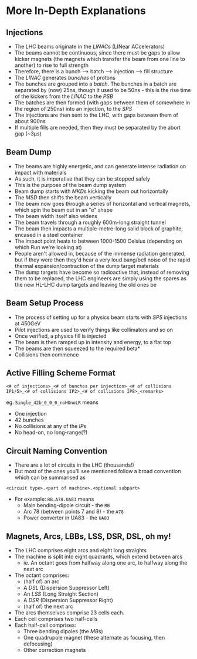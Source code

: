 # More In-Depth Explanations

## Injections

- The LHC beams originate in the *LINAC*s (LINear ACcelerators)
- The beams cannot be continuous, since there must be gaps to allow kicker magnets (the magnets which transfer the beam from one line to another) to rise to full strength
- Therefore, there is a bunch --> batch --> injection --> fill structure
- The *LINAC* generates *bunches* of protons
- The bunches are grouped into a *batch*. The bunches in a batch are separated by (now) 25ns, though it used to be 50ns - this is the rise time of the kickers from the *LINAC* to the *PSB*
- The batches are then formed (with gaps between them of somewhere in the region of 250ns) into an injection, to the *SPS*
- The injections are then sent to the LHC, with gaps between them of about 900ns
- If multiple fills are needed, then they must be separated by the abort gap (~3μs) 

## Beam Dump

- The beams are highly energetic, and can generate intense radiation on impact with materials
- As such, it is imperative that they can be stopped safely
- This is the purpose of the beam dump system
- Beam dump starts with *MKD*s kicking the beam out horizontally
- The *MSD* then shifts the beam vertically
- The beam now goes through a series of horizontal and vertical magnets, which spin the beam out in an "e" shape
- The beam width itself also widens
- The beam travels through a roughly 600m-long straight tunnel
- The beam then impacts a multiple-metre-long solid block of graphite, encased in a steel container
- The impact point heats to between 1000-1500 Celsius (depending on which Run we're looking at)
- People aren't allowed in, because of the immense radiation generated, but if they were then they'd hear a very loud bang/bell noise of the rapid thermal expansion/contraction of the dump target materials
- The dump targets have become so radioactive that, instead of removing them to be replaced, the LHC engineers are simply using the spares as the new HL-LHC dump targets and leaving the old ones be 

## Beam Setup Process

- The process of setting up for a physics beam starts with *SPS* injections at 450GeV
- Pilot injections are used to verify things like collimators and so on
- Once verified, a physics fill is injected
- The beam is then ramped up in intensity and energy, to a flat top
- The beams are then squeezed to the required beta*
- Collisions then commence

## Active Filling Scheme Format

`<# of injections>_<# of bunches per injection>_<# of collisions IP1/5>_<# of collisions IP2>_<# of collisions IP8>_<remarks>`

eg. `Single_42b_0_0_0_noHOnoLR` means
- One injection
- 42 bunches
- No collisions at any of the *IP*s
- No head-on, no long-range(?)

## Circuit Naming Convention

- There are a lot of circuits in the LHC (thousands!)
- But most of the ones you'll see mentioned follow a broad convention which can be summarised as

`<circuit type>.<part of machine>.<optional subpart>`

- For example: `RB.A78.UA83` means
  - Main bending-dipole circuit - the `RB`
  - Arc 78 (between points 7 and 8) - the `A78`
  - Power converter in UA83 - the `UA83`

## Magnets, Arcs, LBBs, LSS, DSR, DSL, oh my!

- The LHC comprises eight arcs and eight long straights
- The machine is split into eight quadrants, which extend between arcs
  - ie. An octant goes from halfway along one arc, to halfway along the next arc
- The octant comprises:
  - (half of) an arc
  - A *DSL* (Dispersion Suppressor Left)
  - An *LSS* (Long Straight Section)
  - A *DSR* (Dispersion Suppressor Right)
  - (half of) the next arc
- The arcs themselves comprise 23 cells each.
- Each cell comprises two half-cells
- Each half-cell comprises:
  - Three bending dipoles (the *MB*s)
  - One quadrupole magnet (these alternate as focusing, then defocusing)
  - Other correction magnets